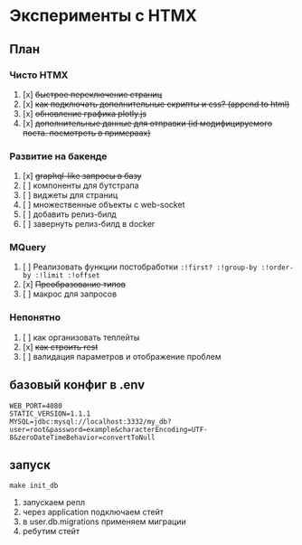 # Эксперименты с HTMX

## План

### Чисто HTMX

1. [x] ~~быстрое переключение страниц~~
1. [x] ~~как подключать дополнительные скрипты и css? (append to html)~~
1. [x] ~~обновление графика plotly.js~~
1. [x] ~~дополнительные данные для отправки (id модифицируемого поста. посмотреть в примераах)~~

### Развитие на бакенде

1. [x] ~~graphql-like запросы в базу~~
1. [ ] компоненты для бутстрапа
1. [ ] виджеты для страниц
1. [ ] множественные объекты с web-socket
1. [ ] добавить релиз-билд
1. [ ] завернуть релиз-билд в docker

### MQuery

1. [ ] Реализовать функции постобработки `:!first? :!group-by :!order-by :!limit :!offset`
1. [x] ~~Преобразование типов~~
1. [ ] макрос для запросов

### Непонятно

1. [ ] как организовать теплейты
1. [x] ~~как строить rest~~
1. [ ] валидация параметров и отображение проблем

## базовый конфиг в .env

```
WEB_PORT=4080
STATIC_VERSION=1.1.1
MYSQL=jdbc:mysql://localhost:3332/my_db?user=root&password=example&characterEncoding=UTF-8&zeroDateTimeBehavior=convertToNull
```

## запуск

```
make init_db
```

1. запускаем репл
1. через application подключаем стейт
1. в user.db.migrations применяем миграции
1. ребутим стейт
